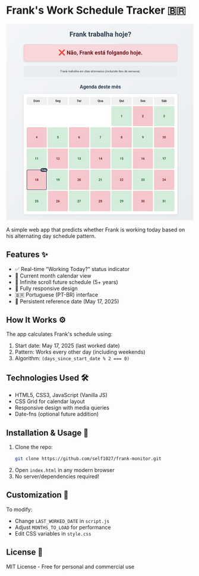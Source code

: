 # Frank's Work Schedule Tracker 🇧🇷

![App Screenshot](./images/image.png)

A simple web app that predicts whether Frank is working today based on his alternating day schedule pattern.

## Features ✨

- ✅ Real-time "Working Today?" status indicator
- 📅 Current month calendar view
- 🔄 Infinite scroll future schedule (5+ years)
- 📱 Fully responsive design
- 🇧🇷 Portuguese (PT-BR) interface
- 📌 Persistent reference date (May 17, 2025)

## How It Works ⚙️

The app calculates Frank's schedule using:
1. Start date: May 17, 2025 (last worked date)
2. Pattern: Works every other day (including weekends)
3. Algorithm: `(days_since_start_date % 2 === 0)`

## Technologies Used 🛠️

- HTML5, CSS3, JavaScript (Vanilla JS)
- CSS Grid for calendar layout
- Responsive design with media queries
- Date-fns (optional future addition)

## Installation & Usage 🚀

1. Clone the repo:
   ```bash
   git clone https://github.com/self1027/frank-monitor.git
   ```
2. Open `index.html` in any modern browser
3. No server/dependencies required!

## Customization 🔧

To modify:
- Change `LAST_WORKED_DATE` in `script.js`
- Adjust `MONTHS_TO_LOAD` for performance
- Edit CSS variables in `style.css`


## License 📄

MIT License - Free for personal and commercial use
